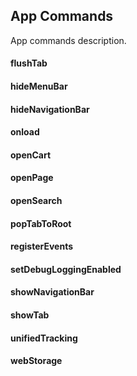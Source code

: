 ## App Commands

App commands description.

#### flushTab
#### hideMenuBar
#### hideNavigationBar
#### onload
#### openCart
#### openPage
#### openSearch
#### popTabToRoot
#### registerEvents
#### setDebugLoggingEnabled
#### showNavigationBar
#### showTab
#### unifiedTracking
#### webStorage